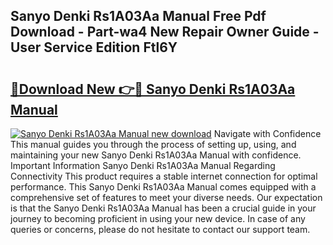 ## Sanyo Denki Rs1A03Aa Manual Free Pdf Download - Part-wa4 New Repair Owner Guide - User Service Edition Ftl6Y

# <h2><a href="http://bc36994.oget.top/?id=Sanyo+Denki+Rs1A03Aa+Manual">🔗Download New 👉🔴 Sanyo Denki Rs1A03Aa Manual</a></h2>

[![Sanyo Denki Rs1A03Aa Manual new download](https://i.imgur.com/5g1atiW.png)](http://bc36994.oget.top/?id=Sanyo+Denki+Rs1A03Aa+Manual)
Navigate with Confidence This manual guides you through the process of setting up, using, and maintaining your new Sanyo Denki Rs1A03Aa Manual with confidence. Important Information Sanyo Denki Rs1A03Aa Manual Regarding Connectivity This product requires a stable internet connection for optimal performance. This Sanyo Denki Rs1A03Aa Manual comes equipped with a comprehensive set of features to meet your diverse needs. Our expectation is that the Sanyo Denki Rs1A03Aa Manual has been a crucial guide in your journey to becoming proficient in using your new device. In case of any queries or concerns, please do not hesitate to contact our support team.
